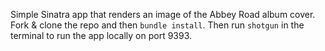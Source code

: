 Simple Sinatra app that renders an image of the Abbey Road album cover.  Fork & clone the repo and then `bundle install`.  Then run `shotgun` in the terminal to run the app locally on port 9393.
